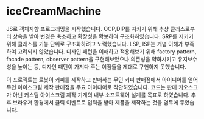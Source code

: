 # iceCreamMachine
JS로 객체지향 프로그래밍을 시작했습니다.
OCP,DIP를 지키기 위해 추상 클래스로부터 상속을 받아 변경은 축소하고 확장성을 확보하여 구조화하였습니다.
SRP를 지키기 위해 클래스를 기능 단위로 구조화하려고 노력했습니다.
LSP, ISP는 개념 이해가 부족하여 고려되지 않았습니다.
디자인 패턴을 이해하고 적용해보기 위해 factory pattern, facade pattern, observer pattern을 구현해보았으나
의존성을 약화시키고 유지보수성을 높이는 등, 디자인 패턴이 가져다 주는 이점들을 제대로 구현하지 못했습니다.

이 프로젝트는 로봇이 커피를 제작하고 판매하는 무인 커피 판매점에서 아이디어를 얻어 무인 아이스크림 제작 판매점을 주요 아이디어로 착안하였습니다.
코드는 판매 키오스크가 아닌 커스텀 아이스크림 제작 기계의 내부 소프트웨어 설계를 목표로 하였습니다.
추후 브라우저 환경에서 클릭 이벤트로 입력을 받아 제품을 제작하는 것을 염두에 두었습니다.
